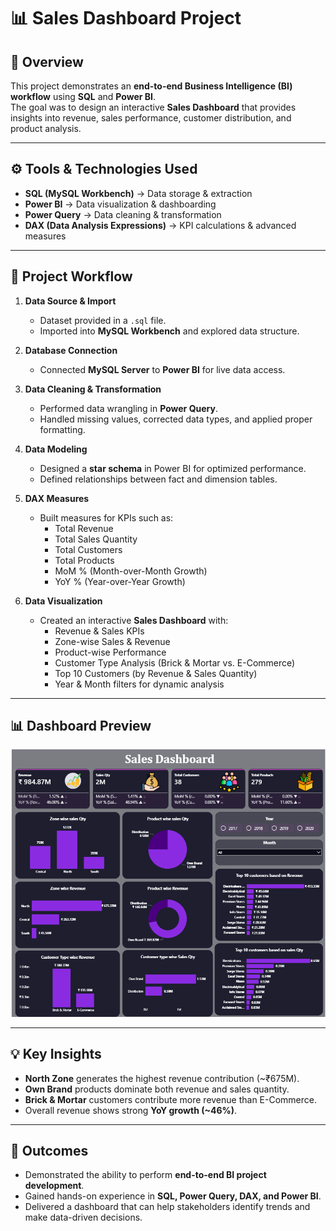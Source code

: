 # 📊 Sales Dashboard Project  

## 📝 Overview  
This project demonstrates an **end-to-end Business Intelligence (BI) workflow** using **SQL** and **Power BI**.  
The goal was to design an interactive **Sales Dashboard** that provides insights into revenue, sales performance, customer distribution, and product analysis.  

---

## ⚙️ Tools & Technologies Used  
- **SQL (MySQL Workbench)** → Data storage & extraction  
- **Power BI** → Data visualization & dashboarding  
- **Power Query** → Data cleaning & transformation  
- **DAX (Data Analysis Expressions)** → KPI calculations & advanced measures  

---

## 🔄 Project Workflow  

1. **Data Source & Import**  
   - Dataset provided in a `.sql` file.  
   - Imported into **MySQL Workbench** and explored data structure.  

2. **Database Connection**  
   - Connected **MySQL Server** to **Power BI** for live data access.  

3. **Data Cleaning & Transformation**  
   - Performed data wrangling in **Power Query**.  
   - Handled missing values, corrected data types, and applied proper formatting.  

4. **Data Modeling**  
   - Designed a **star schema** in Power BI for optimized performance.  
   - Defined relationships between fact and dimension tables.  

5. **DAX Measures**  
   - Built measures for KPIs such as:  
     - Total Revenue  
     - Total Sales Quantity  
     - Total Customers  
     - Total Products  
     - MoM % (Month-over-Month Growth)  
     - YoY % (Year-over-Year Growth)  

6. **Data Visualization**  
   - Created an interactive **Sales Dashboard** with:  
     - Revenue & Sales KPIs  
     - Zone-wise Sales & Revenue  
     - Product-wise Performance  
     - Customer Type Analysis (Brick & Mortar vs. E-Commerce)  
     - Top 10 Customers (by Revenue & Sales Quantity)  
     - Year & Month filters for dynamic analysis  

---

## 📊 Dashboard Preview  
![Sales Dashboard](https://github.com/Pranotidesai663/sales-dashboard-sql-powerbi/blob/6c6234f498c5b5e71a120c4c57191945c6ea4b2f/Sales.png)  

---

## 💡 Key Insights  
- **North Zone** generates the highest revenue contribution (~₹675M).  
- **Own Brand** products dominate both revenue and sales quantity.  
- **Brick & Mortar** customers contribute more revenue than E-Commerce.  
- Overall revenue shows strong **YoY growth (~46%)**.  

---

## 🚀 Outcomes  
- Demonstrated the ability to perform **end-to-end BI project development**.  
- Gained hands-on experience in **SQL, Power Query, DAX, and Power BI**.  
- Delivered a dashboard that can help stakeholders identify trends and make data-driven decisions.  

